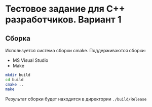 # Тестовое задание для С++ разработчиков. Вариант 1


## Сборка

Используется система сборки cmake.
Поддерживаются сборки:
* MS Visual Studio
* Make

```sh
mkdir build
cd build
cmake ..
make
```

Результат сборки будет находится в директории `./build/Release`

